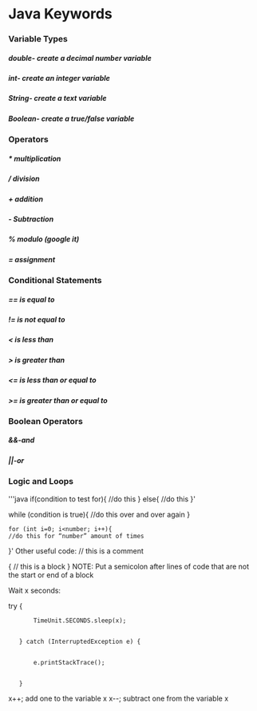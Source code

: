 # Java Keywords  
### Variable Types  
##### double- create a decimal number variable  
##### int- create an integer variable  
##### String- create a text variable  
##### Boolean- create a true/false variable  
  
### Operators  
##### *   multiplication  
##### /   division  
##### +   addition  
##### -   Subtraction  
##### %   modulo (google it)  
##### =   assignment  
  
### Conditional Statements
##### == is equal to
##### != is not equal to
##### < is less than
##### \> is greater than
##### <= is less than or equal to
##### \>= is greater than or equal to

### Boolean Operators
##### &&-and
##### ||-or

### Logic and Loops
'''java
if(condition to test for){
	//do this
}
else{
	//do this
}'

while (condition is true){
	//do this over and over again
}


    for (int i=0; i<number; i++){
	//do this for “number” amount of times
}'
Other useful code:
// this is a comment


{
	// this is a block
}
NOTE: Put a semicolon after lines of code that are not the start or end of a block

Wait x seconds:

try {




           TimeUnit.SECONDS.sleep(x);


       } catch (InterruptedException e) {


           e.printStackTrace();


       }


x++;   add one to the variable x
x--; subtract one from the variable x
